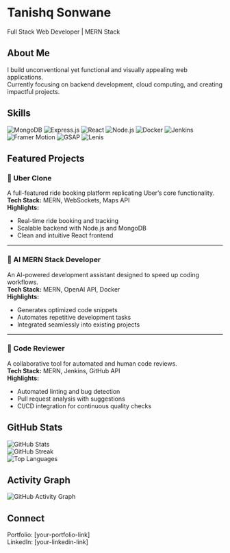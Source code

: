 # Tanishq Sonwane

Full Stack Web Developer | MERN Stack 

## About Me
I build unconventional yet functional and visually appealing web applications.  
Currently focusing on backend development, cloud computing, and creating impactful projects.

## Skills
![MongoDB](https://img.shields.io/badge/MongoDB-0F172A?style=for-the-badge&logo=mongodb&logoColor=47A248)
![Express.js](https://img.shields.io/badge/Express.js-20232A?style=for-the-badge&logo=express&logoColor=FFFFFF)
![React](https://img.shields.io/badge/React-20232A?style=for-the-badge&logo=react&logoColor=61DAFB)
![Node.js](https://img.shields.io/badge/Node.js-303030?style=for-the-badge&logo=node.js&logoColor=339933)
![Docker](https://img.shields.io/badge/Docker-0db7ed?style=for-the-badge&logo=docker&logoColor=white)
![Jenkins](https://img.shields.io/badge/Jenkins-D24939?style=for-the-badge&logo=jenkins&logoColor=white)
![Framer Motion](https://img.shields.io/badge/Framer_Motion-black?style=for-the-badge&logo=framer&logoColor=blue)
![GSAP](https://img.shields.io/badge/GSAP-0F172A?style=for-the-badge&logo=greensock&logoColor=88CE02)
![Lenis](https://img.shields.io/badge/Lenis-111111?style=for-the-badge)

## Featured Projects

### 🚖 Uber Clone
A full-featured ride booking platform replicating Uber’s core functionality.  
**Tech Stack:** MERN, WebSockets, Maps API  
**Highlights:**  
- Real-time ride booking and tracking  
- Scalable backend with Node.js and MongoDB  
- Clean and intuitive React frontend  

---

### 🤖 AI MERN Stack Developer
An AI-powered development assistant designed to speed up coding workflows.  
**Tech Stack:** MERN, OpenAI API, Docker  
**Highlights:**  
- Generates optimized code snippets  
- Automates repetitive development tasks  
- Integrated seamlessly into existing projects  

---

### 📝 Code Reviewer
A collaborative tool for automated and human code reviews.  
**Tech Stack:** MERN, Jenkins, GitHub API  
**Highlights:**  
- Automated linting and bug detection  
- Pull request analysis with suggestions  
- CI/CD integration for continuous quality checks  


## GitHub Stats
![GitHub Stats](https://github-readme-stats.vercel.app/api?username=tanishqsonwane&show_icons=true&theme=radical)  
![GitHub Streak](https://github-readme-streak-stats.herokuapp.com/?user=tanishqsonwane&theme=radical)  
![Top Languages](https://github-readme-stats.vercel.app/api/top-langs/?username=tanishqsonwane&layout=compact&theme=radical)

## Activity Graph
![GitHub Activity Graph](https://github-readme-activity-graph.vercel.app/graph?username=tanishqsonwane17&theme=radical)

## Connect
Portfolio: [your-portfolio-link]  
LinkedIn: [your-linkedin-link]  
